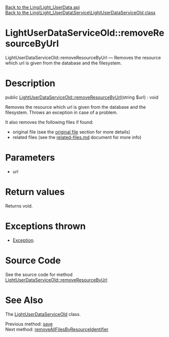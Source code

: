 [Back to the Ling/Light_UserData api](https://github.com/lingtalfi/Light_UserData/blob/master/doc/api/Ling/Light_UserData.md)<br>
[Back to the Ling\Light_UserData\Service\LightUserDataServiceOld class](https://github.com/lingtalfi/Light_UserData/blob/master/doc/api/Ling/Light_UserData/Service/LightUserDataServiceOld.md)


LightUserDataServiceOld::removeResourceByUrl
================



LightUserDataServiceOld::removeResourceByUrl — Removes the resource which url is given from the database and the filesystem.




Description
================


public [LightUserDataServiceOld::removeResourceByUrl](https://github.com/lingtalfi/Light_UserData/blob/master/doc/api/Ling/Light_UserData/Service/LightUserDataServiceOld/removeResourceByUrl.md)(string $url) : void




Removes the resource which url is given from the database and the filesystem.
Throws an exception in case of a problem.

It also removes the following files if found:
- original file (see the [original file](https://github.com/lingtalfi/TheBar/blob/master/discussions/file-manager-protocol.md#keeporiginalurl) section for more details)
- related files (see the [related-files.md](https://github.com/lingtalfi/Light_UserData/blob/master/doc/pages/related-files.md) document for more info)




Parameters
================


- url

    


Return values
================

Returns void.


Exceptions thrown
================

- [Exception](http://php.net/manual/en/class.exception.php).&nbsp;







Source Code
===========
See the source code for method [LightUserDataServiceOld::removeResourceByUrl](https://github.com/lingtalfi/Light_UserData/blob/master/Service/LightUserDataServiceOld.php#L816-L839)


See Also
================

The [LightUserDataServiceOld](https://github.com/lingtalfi/Light_UserData/blob/master/doc/api/Ling/Light_UserData/Service/LightUserDataServiceOld.md) class.

Previous method: [save](https://github.com/lingtalfi/Light_UserData/blob/master/doc/api/Ling/Light_UserData/Service/LightUserDataServiceOld/save.md)<br>Next method: [removeAllFilesByResourceIdentifier](https://github.com/lingtalfi/Light_UserData/blob/master/doc/api/Ling/Light_UserData/Service/LightUserDataServiceOld/removeAllFilesByResourceIdentifier.md)<br>

